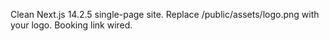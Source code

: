 Clean Next.js 14.2.5 single-page site. Replace /public/assets/logo.png with your logo. Booking link wired.